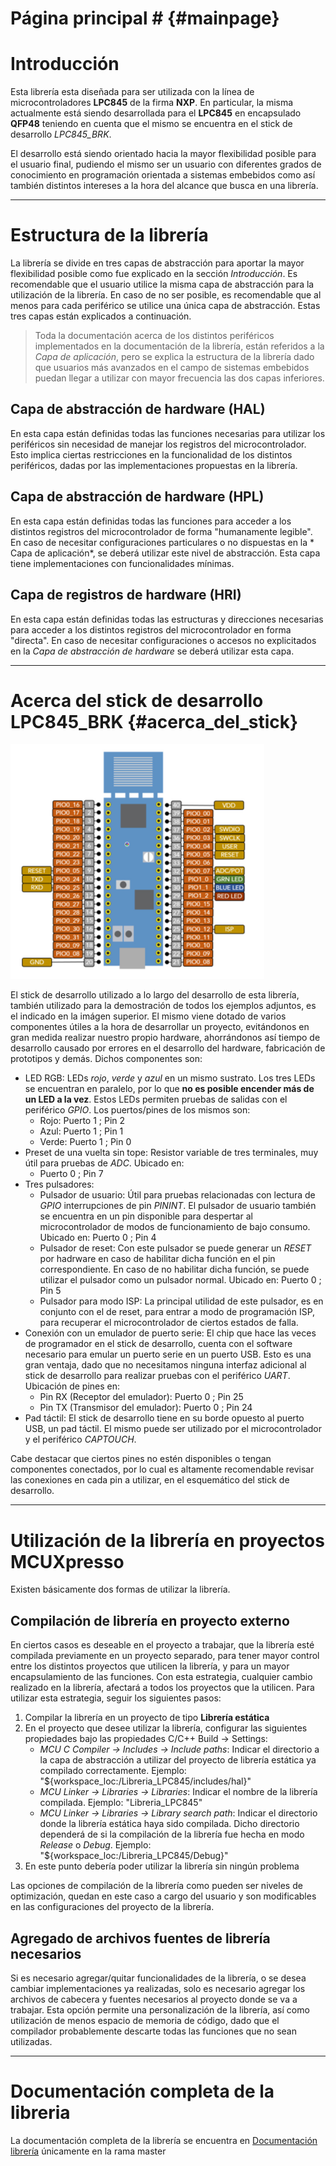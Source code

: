 # Página principal # {#mainpage}

# Introducción

Esta librería esta diseñada para ser utilizada con la línea de microcontroladores **LPC845** de la firma **NXP**.
En particular, la misma actualmente está siendo desarrollada para el **LPC845** en encapsulado **QFP48** teniendo en
cuenta que el mismo se encuentra en el stick de desarrollo *LPC845\_BRK*.

El desarrollo está siendo orientado hacia la mayor flexibilidad posible para el usuario final, pudiendo el mismo
ser un usuario con diferentes grados de conocimiento en programación orientada a sistemas embebidos como así 
también distintos intereses a la hora del alcance que busca en una librería.

-----------------------------------------------------------------------------------------------------------------

# Estructura de la librería

La librería se divide en tres capas de abstracción para aportar la mayor flexibilidad posible como fue explicado 
en la sección *Introducción*. Es recomendable que el usuario utilice la misma capa de abstracción para la utilización 
de la librería. En caso de no ser posible, es recomendable que al menos para cada periférico se utilice una 
única capa de abstracción. Estas tres capas están explicados a continuación.

> Toda la documentación acerca de los distintos periféricos implementados en la documentación de la 
librería, están referidos a la *Capa de aplicación*, pero se explica la estructura de la librería 
dado que usuarios más avanzados en el campo de sistemas embebidos puedan llegar a utilizar con mayor 
frecuencia las dos capas inferiores.

## Capa de abstracción de hardware (HAL)

En esta capa están definidas todas las funciones necesarias para utilizar los periféricos sin necesidad de 
manejar los registros del microcontrolador. Esto implica ciertas restricciones en la funcionalidad de los 
distintos periféricos, dadas por las implementaciones propuestas en la librería.

## Capa de abstracción de hardware (HPL)

En esta capa están definidas todas las funciones para acceder a los distintos registros del microcontrolador 
de forma "humanamente legible". En caso de necesitar configuraciones particulares o no dispuestas en la *
Capa de aplicación*, se deberá utilizar este nivel de abstracción. Esta capa tiene implementaciones con 
funcionalidades mínimas.

## Capa de registros de hardware (HRI)

En esta capa están definidas todas las estructuras y direcciones necesarias para acceder a los distintos 
registros del microcontrolador en forma "directa". En caso de necesitar configuraciones o accesos no explicitados
en la *Capa de abstracción de hardware* se deberá utilizar esta capa.

-----------------------------------------------------------------------------------------------------------------

# Acerca del stick de desarrollo LPC845_BRK {#acerca_del_stick}

![Pinout del LPC845_BRK](https://raw.githubusercontent.com/ajs93/LPC845/develop_augusto/Imagenes/LPC845_BRK_PINOUT.png)

El stick de desarrollo utilizado a lo largo del desarrollo de esta librería, también utilizado para la 
demostración de todos los ejemplos adjuntos, es el indicado en la imágen superior. El mismo viene dotado 
de varios componentes útiles a la hora de desarrollar un proyecto, evitándonos en gran medida realizar 
nuestro propio hardware, ahorrándonos así tiempo de desarrollo causado por errores en el desarrollo del 
hardware, fabricación de prototipos y demás. Dichos componentes son:
- LED RGB: LEDs *rojo*, *verde* y *azul* en un mismo sustrato. Los tres LEDs se encuentran en paralelo, 
por lo que **no es posible encender más de un LED a la vez**. Estos LEDs permiten pruebas de salidas con 
el periférico *GPIO*. Los puertos/pines de los mismos son:
	- Rojo: Puerto 1 ; Pin 2
	- Azul: Puerto 1 ; Pin 1
	- Verde: Puerto 1 ; Pin 0
- Preset de una vuelta sin tope: Resistor variable de tres terminales, muy útil para pruebas de *ADC*. 
Ubicado en:
	- Puerto 0 ; Pin 7
- Tres pulsadores:
	- Pulsador de usuario: Útil para pruebas relacionadas con lectura de *GPIO* interrupciones de pin
	*PININT*. El pulsador de usuario también se encuentra en un pin disponible para despertar al 
	microcontrolador de modos de funcionamiento de bajo consumo. Ubicado en: Puerto 0 ; Pin 4
	- Pulsador de reset: Con este pulsador se puede generar un *RESET* por hadrware en caso de 
	habilitar dicha función en el pin correspondiente. En caso de no habilitar dicha función, se puede 
	utilizar el pulsador como un pulsador normal. Ubicado en: Puerto 0 ; Pin 5
	- Pulsador para modo ISP: La principal utilidad de este pulsador, es en conjunto con el de reset, para 
	entrar a modo de programación ISP, para recuperar el microcontrolador de ciertos estados de falla.
- Conexión con un emulador de puerto serie: El chip que hace las veces de programador en el stick de 
desarrollo, cuenta con el software necesario para emular un puerto serie en un puerto USB. Esto es una 
gran ventaja, dado que no necesitamos ninguna interfaz adicional al stick de desarrollo para realizar 
pruebas con el periférico *UART*. Ubicación de pines en:
	- Pin RX (Receptor del emulador): Puerto 0 ; Pin 25
	- Pin TX (Transmisor del emulador): Puerto 0 ; Pin 24
- Pad táctil: El stick de desarrollo tiene en su borde opuesto al puerto USB, un pad táctil. El mismo 
puede ser utilizado por el microcontrolador y el periférico *CAPTOUCH*.

Cabe destacar que ciertos pines no estén disponibles o tengan componentes conectados, por lo cual es 
altamente recomendable revisar las conexiones en cada pin a utilizar, en el esquemático del stick de 
desarrollo.

-----------------------------------------------------------------------------------------------------------------

# Utilización de la librería en proyectos MCUXpresso

Existen básicamente dos formas de utilizar la librería.

## Compilación de librería en proyecto externo

En ciertos casos es deseable en el proyecto a trabajar, que la librería esté compilada previamente en un 
proyecto separado, para tener mayor control entre los distintos proyectos que utilicen la librería, y para un 
mayor encapsulamiento de las funciones. Con esta estrategia, cualquier cambio realizado en la librería, afectará 
a todos los proyectos que la utilicen. Para utilizar esta estrategia, seguir los siguientes pasos:
1. Compilar la librería en un proyecto de tipo <b>Librería estática</b>
2. En el proyecto que desee utilizar la librería, configurar las siguientes propiedades bajo las propiedades 
C/C++ Build -> Settings:
	- *MCU C Compiler -> Includes -> Include paths*: Indicar el directorio a la capa de abstracción a 
	utilizar del proyecto de librería estática ya compilado correctamente.
	Ejemplo: "${workspace_loc:/Libreria_LPC845/includes/hal}"
	- *MCU Linker -> Libraries -> Libraries*: Indicar el nombre de la librería compilada.
	Ejemplo: "Libreria_LPC845"
	- *MCU Linker -> Libraries -> Library search path*: Indicar el directorio donde la librería 
	estática haya sido compilada. Dicho directorio dependerá de si la compilación de la librería fue hecha 
	en modo *Release* o *Debug*. Ejemplo: "${workspace_loc:/Libreria_LPC845/Debug}"
3. En este punto debería poder utilizar la librería sin ningún problema

Las opciones de compilación de la librería como pueden ser niveles de optimización, quedan en este caso a 
cargo del usuario y son modificables en las configuraciones del proyecto de la librería.

## Agregado de archivos fuentes de librería necesarios

Si es necesario agregar/quitar funcionalidades de la librería, o se desea cambiar implementaciones ya 
realizadas, solo es necesario agregar los archivos de cabecera y fuentes necesarios al proyecto donde se va a 
trabajar. Esta opción permite una personalización de la librería, así como utilización de menos espacio de 
memoria de código, dado que el compilador probablemente descarte todas las funciones que no sean utilizadas.

-----------------------------------------------------------------------------------------------------------------

# Documentación completa de la libreria

La documentación completa de la librería se encuentra en [Documentación librería](https://github.com/ajs93/LPC845/blob/master/Libreria_LPC845/doc/refman.pdf) 
únicamente en la rama master

